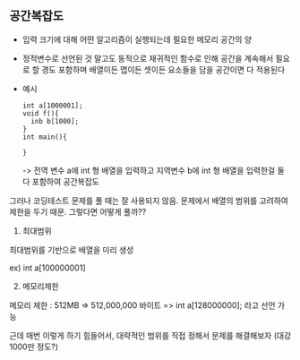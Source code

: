 ## 공간복잡도

- 입력 크기에 대해 어떤 알고리즘이 실행되는데 필요한 메모리 공간의 양
- 정적변수로 선언된 것 말고도 동적으로 재귀적인 함수로 인해 공간을 계속해서 필요로 할 경도 포함하며 배열이든 맵이든 셋이든 요소들을 담을 공간이면 다 적용된다

- 예시

  ```
  int a[1000001];
  void f(){
    inb b[1000];
  }
  int main(){

  }
  ```

  -> 전역 변수 a에 int 형 배열을 입력하고 지역변수 b에 int 형 배열을 입력한걸 둘 다 포함하여 공간복잡도 

그러나 코딩테스트 문제를 풀 때는 잘 사용되지 않음.
문제에서 배열의 범위를 고려하여 제한을 두기 때문. 그렇다면 어떻게 풀까??


1. 최대범위

최대범위를 기반으로 배열을 미리 생성

ex) int a[100000001]


2. 메모리제한

메모리 제한 : 512MB  =>  512,000,000 바이트  =>  int a[128000000]; 라고 선언 가능

근데 매번 이렇게 하기 힘들어서, 대략적인 범위를 직접 정해서 문제를 해결해보자 (대강 1000만 정도?)

